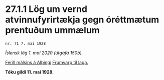 # 27.1.1 Lög um vernd atvinnufyrirtækja gegn óréttmætum prentuðum ummælum

`nr. 71 7. maí 1928`

_Íslensk lög 1. maí 2020 (útgáfa 150b)._

[Ferill málsins á Alþingi](https://www.althingi.is/thingstorf/thingmalalistar-eftir-thingum/ferill/?ltg=40&mnr=33)
[Frumvarp til laga.](https://www.althingi.is/altext/40/s/pdf/0033.pdf)

**Tóku gildi 11. maí 1928.**

